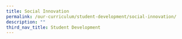 ```yaml
---
title: Social Innovation
permalink: /our-curriculum/student-development/social-innovation/
description: ""
third_nav_title: Student Development
---
```

